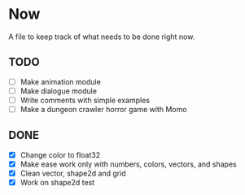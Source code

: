# Now

A file to keep track of what needs to be done right now.

## TODO

* [ ] Make animation module
* [ ] Make dialogue module
* [ ] Write comments with simple examples
* [ ] Make a dungeon crawler horror game with Momo

## DONE

* [x] Change color to float32
* [x] Make ease work only with numbers, colors, vectors, and shapes
* [x] Clean vector, shape2d and grid
* [x] Work on shape2d test
